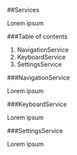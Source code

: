 ##Services

Lorem ipsum

###Table of contents

1. NavigationService
1. KeyboardService
1. SettingsService

###NavigationService

Lorem ipsum

###KeyboardService

Lorem ipsum

###SettingsService

Lorem ipsum
